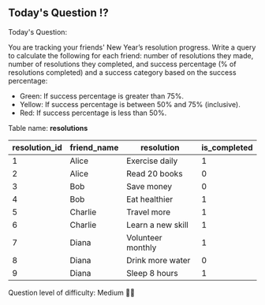 ## Today's Question ⁉️

Today's Question:

You are tracking your friends' New Year’s resolution progress. Write a query to calculate the following for each friend: number of resolutions they made, number of resolutions they completed, and success percentage (% of resolutions completed) and a success category based on the success percentage:
- Green: If success percentage is greater than 75%.
- Yellow: If success percentage is between 50% and 75% (inclusive).
- Red: If success percentage is less than 50%.
  
Table name: **resolutions**

| resolution_id | friend_name | resolution        | is_completed |
|---------------|-------------|-------------------|--------------|
| 1             | Alice       | Exercise daily    | 1            |
| 2             | Alice       | Read 20 books     | 0            |
| 3             | Bob         | Save money        | 0            |
| 4             | Bob         | Eat healthier     | 1            |
| 5             | Charlie     | Travel more       | 1            |
| 6             | Charlie     | Learn a new skill | 1            |
| 7             | Diana       | Volunteer monthly | 1            |
| 8             | Diana       | Drink more water  | 0            |
| 9             | Diana       | Sleep 8 hours     | 1            |

Question level of difficulty: Medium 🎅🎅
